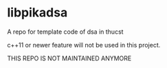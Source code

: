 # libpikadsa

A repo for template code of dsa in thucst

c++11 or newer feature will not be used in this project.

THIS REPO IS NOT MAINTAINED ANYMORE
